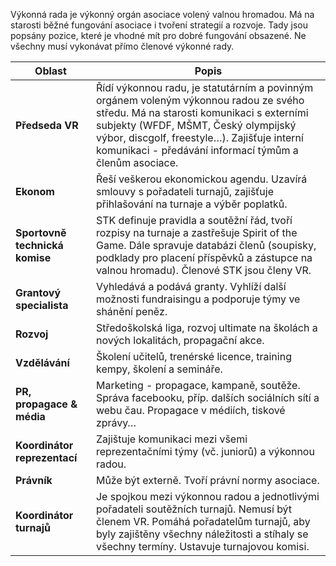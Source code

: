 Výkonná rada je výkonný orgán asociace volený valnou hromadou. Má na starosti běžné fungování asociace i tvoření strategií a rozvoje. Tady jsou popsány pozice, které je vhodné mít pro dobré fungování obsazené. Ne všechny musí vykonávat přímo členové výkonné rady.


| Oblast        | Popis           |
| --- | --- |
| **Předseda VR** | Řídí výkonnou radu, je statutárním a povinným orgánem voleným výkonnou radou ze svého středu. Má na starosti komunikaci s externími subjekty (WFDF, MŠMT, Český olympijský výbor, discgolf, freestyle…). Zajišťuje interní komunikaci - předávání informací týmům a členům asociace. |
| **Ekonom** | Řeší veškerou ekonomickou agendu. Uzavírá smlouvy s pořadateli turnajů, zajišťuje přihlašování na turnaje a výběr poplatků. |
| **Sportovně technická komise** | STK definuje pravidla a soutěžní řád, tvoří rozpisy na turnaje a zastřešuje Spirit of the Game. Dále spravuje databázi členů (soupisky, podklady pro placení příspěvků a zástupce na valnou hromadu). Členové STK jsou členy VR. | 
| **Grantový specialista** | Vyhledává a podává granty. Vyhlíží další možnosti fundraisingu a podporuje týmy ve shánění peněz. |
| **Rozvoj** | Středoškolská liga, rozvoj ultimate na školách a nových lokalitách, propagační akce. |
| **Vzdělávání** | Školení učitelů, trenérské licence, training kempy, školení a semináře. |
| **PR, propagace & média** | Marketing - propagace, kampaně, soutěže. Správa facebooku, příp. dalších sociálních sítí a webu čau. Propagace v médiích, tiskové zprávy… |
| **Koordinátor reprezentací** | Zajištuje komunikaci mezi všemi reprezentačními týmy (vč. juniorů) a výkonnou radou. |
| **Právník** | Může být externě. Tvoří právní normy asociace. |
| **Koordinátor turnajů** | Je spojkou mezi výkonnou radou a jednotlivými pořadateli soutěžních turnajů. Nemusí být členem VR. Pomáhá pořadatelům turnajů, aby byly zajištěny všechny náležitosti a stíhaly se všechny termíny. Ustavuje turnajovou komisi. |
